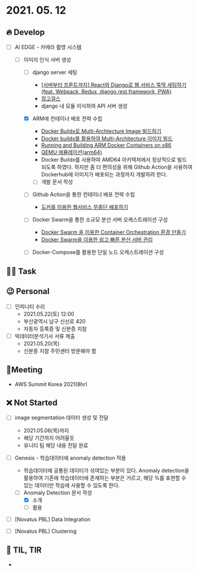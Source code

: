 # 2021. 05. 12

## 🔥 Develop

- [ ] AI EDGE - 카메라 촬영 시스템

  - [ ] 이미지 인식 서버 생성
    - [ ] django server 세팅
      * [[서버부터 프론트까지] React와 Django로 웹 서비스 뚝딱 세팅하기 (feat. Webpack, Redux, django rest framework, PWA)](http://milooy.github.io/TIL/Django/react-with-django-rest-framework.html#%E1%84%86%E1%85%A9%E1%86%A8%E1%84%91%E1%85%AD)
      * [장고걸스](https://tutorial.djangogirls.org/ko/django_installation/)
      * django 내 모듈 이식하여 API 서버 생성
    - [x] ARM에 컨테이너 배포 전략 수립
      * [Docker Buildx로 Multi-Archtecture Image 빌드하기](https://meetup.toast.com/posts/255)
      * [Docker buildx를 활용하여 Multi-Architecture 이미지 빌드](https://judo0179.tistory.com/99)
      * [Running and Building ARM Docker Containers on x86](https://www.stereolabs.com/docs/docker/building-arm-container-on-x86/)
      * [QEMU 에뮬레이션(arm64)](http://jake.dothome.co.kr/qemu/)
      * Docker Buildx를 사용하여 AMD64 아키텍처에서 정상적으로 빌드 되도록 하였다. 하지만 좀 더 편의성을 위해 Github Action을 사용하여 Dockerhub에 이미지가 배포되는 과정까지 개발하려 한다.
      * [ ] 개발 문서 작성
    - [ ] Github Action을 통한 컨테이너 배포 전략 수립
      * [도커를 이용한 웹서비스 무중단 배포하기](https://subicura.com/2016/06/07/zero-downtime-docker-deployment.html)
    - [ ] Docker Swarm을 통한 소규모 분산 서버 오케스트레이션 구성
      * [Docker Swarm 을 이용한 Container Orchestration 환경 만들기](https://tech.osci.kr/2019/02/13/59736201/)
      * [Docker Swarm을 이용한 쉽고 빠른 분산 서버 관리](https://subicura.com/2017/02/25/container-orchestration-with-docker-swarm.html)
    - [ ] Docker-Compose를 활용한 단일 노드 오케스트레이션 구성



##  🏳‍🌈 Task





## 😉 Personal

- [ ] 인피니티 수리
  * 2021.05.22(토) 12:00
  * 부산광역시 남구 신선로 420
  * 자동자 등록증 및 신분증 지참
- [ ] 빅데이터분석기사 서류 제출
  * 2021.05.20(목)
  * 신분증 지참 주민센터 방문해야 함



## :dizzy: ​Meeting

* AWS Summit Korea 2021(8hr)



## ❌ Not Started


- [ ] image segmentation 데이터 생성 및 전달
  - 2021.05.06(목)까지 
  - 해당 기간까지 어려울듯
  - 유니티 팀 해당 내용 전달 완료
- [ ] Genesis - 학습데이터에 anomaly detection 적용

  * 학습데이터에 공통된 데이터가 섞여있는 부분이 있다. Anomaly detection을 활용하여 기존에 학습데이터에 존재하는 부분은 거르고, 해당 %를 표현할 수 있는 데이터만 학습에 사용할 수 있도록 한다.
  - [ ] Anomaly Detection 문서 작성
    - [x] 소개
    - [ ] 활용
  
- [ ] [Novatus PBL] Data Integration
- [ ] [Novatus PBL] Clustering



## 📸 TIL, TIR

* 
